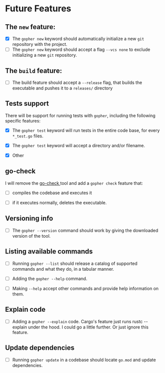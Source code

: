 # Future Features

## The `new` feature:
- [x] The `gopher new` keyword should automatically initialize a new `git` repository with the project.
- [ ] The `gopher new` keyword should accept a flag `--vcs none` to exclude initializing a new `git` repository.

## The `build` feature:
- [ ] The build feature should accept a `--release` flag, that builds the executable and pushes it to a `releases/` directory



## Tests support
There will be support for running tests with `gopher`, including the following specific features:
- [x] The `gopher test` keyword will run tests in the entire code base, for every `*_test.go` files.
- [x] The `gopher test` keyword will accept a directory and/or filename.
- [x] Other


## go-check
I will remove the [go-check ](https://github.com/theghostmac/go-check) tool and add a `gopher check` feature that:
- [ ] compiles the codebase and executes it
- [ ] if it executes normally, deletes the executable.


## Versioning info
- [ ] The `gopher --version` command should work by giving the downloaded version of the tool.

## Listing available commands
- [ ] Running `gopher --list` should release a catalog of supported commands and what they do, in a tabular manner.
- [ ] Adding the `gopher --help` command.
- [ ] Making `--help` accept other commands and provide help information on them.


## Explain code
- [ ] Adding a `gopher --explain` code. Cargo's feature just runs rustc --explain under the hood. I could go a little further. Or just ignore this feature.

## Update dependencies
- [ ] Running `gopher update` in a codebase should locate `go.mod` and update dependencies.

